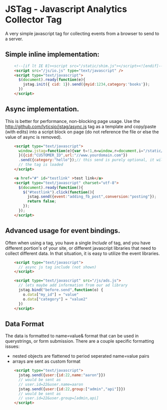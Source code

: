 JSTag - Javascript Analytics Collector Tag
===============================================

A very simple javascript tag for collecting events from a browser to send to a server. 


Simple inline implementation:
----------------------------------
```html
    <!--[if lt IE 8]><script src="/static/shim.js"></script><![endif]-->
    <script src="/js/io.js" type="text/javascript" />
    <script type="text/javascript">
      $(document).ready(function(e){
        jstag.init({ cid: 1}).send({myid:1234,category:'books'});
      })
    </script>
```

Async implementation.
-------------------------
This is better for performance, non-blocking page usage.   Use the http://github.com/lyticsio/jstag/async.js tag as a template and copy/paste (with edits) into a script block on page (do not reference the file or else the value of async is removed).  


```html
    <script type="text/javascript">
      window.jstag=function(e){var t=!1,n=window,r=document,i="/static/io",s=Array.prototype.slice,o=e.url||"";return n.jstag||{load:function(){var e,s=r.getElementsByTagName("script")[0];return t=!0,"JSON"in n&&Array.prototype.forEach||(i+="w"),r.getElementById(i)?this:(e=r.createElement("script"),e.id=i,e.src=o+i+".min.js",s.parentNode.insertBefore(e,s),this)},_q:[],_c:e,bind:function(e){this._q.push([e,s.call(arguments,1)])},ready:function(){this._q.push(["ready",s.call(arguments)])},send:function(){return t||this.load(),this._q.push(["ready","send",s.call(arguments)]),this},ts:(new Date).getTime()}
      }({cid:"CUSTOMER_ID",url:"//www.yourdomain.com"})
      .send({category:"hello"});// this send is purely optional, it will send as soon as 
      // the tag is loaded
    </script>

    <a href="#" id="testlink" >test link</a>
    <script type="text/javascript" charset="utf-8">
      $(document).ready(function(){
        $("#testlink").click(function(){
          jstag.send({event:"adding_fb_post",conversion:"posting"});
          return false;
        });
      });
    </script>
```


Advanced usage for event bindings. 
--------------------------------------
Often when using a tag, you have a single *Include* of tag, and you have different portion's of your site, or different javascript libraries that need to collect different data.  In that situation, it is easy to utilize the event libraries.  
```html
    <script type="text/javascript">
      // async js tag include (not shown)
    </script>

    <script type="text/javascript" src="/js/ads.js">
      // lets maybe add information from our ad library
      jstag.bind("before.send",function(o) {
        o.data["my_id"] = "value"
        o.data["category"] = "value2"
      })
    </script>
```
Data Format
-----------------
The data is formatted to name=value& format that can be used in querystrings, or form submission.   There are a couple specific formatting issues: 
*  nested objects are flattened to period seperated name=value pairs
*  arrays are sent as custom format
```html
    <script type="text/javascript">
      jstag.send({user:{id:22,name:"aaron"}})
      // would be sent as 
      // user.id=22&user.name=aaron
      jstag.send({user:{id:22,group:["admin","api"]}})
      // would be sent as 
      // user.id=22&user.group=[admin,api]
    </script>
```